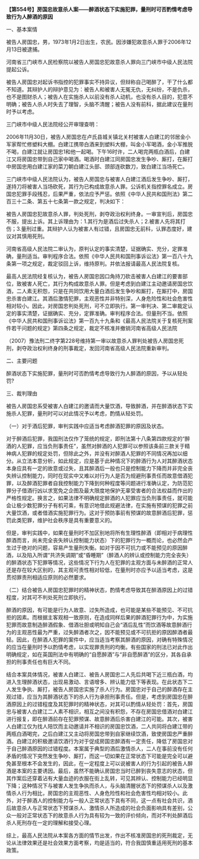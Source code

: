 **【第554号】房国忠故意杀人案——醉酒状态下实施犯罪，量刑时可否酌情考虑导致行为人醉酒的原因**

一、基本案情

被告人房国忠，男，1973年1月2日出生，农民。因涉嫌犯故意杀人罪于2006年12月13日被逮捕。

河南省三门峡市人民检察院以被告人房国忠犯故意杀人罪向三门峡市中级人民法院提起公诉。

被告人房国忠对起诉书指控的犯罪事实不持异议，但辩称自己喝醉了，干了什么都不知道。其辩护人的辩护意见为：被告人和被害人无冤无仇，无纠纷，不是仇杀，也不是图财杀人；被告人在实施杀人以前没有杀人动机，也没有杀人目的，犯意不明确；被告人杀人时失去了理智，头脑不清醒；被告人没有前科，据此建议在量刑时予以考虑。

三门峡市中级人民法院经公开审理查明：

2006年11月30日，被告人房国忠在卢氏县城关镇北关村被害人白建江的邻居金小军家帮忙修塑料大棚。白建江携带白酒来到塑料大棚，叫金小军喝酒，金小军推脱不喝，白建江就让房国忠1和他一起喝。下午16时许，二人喝完两瓶白酒后，白建江又将房国忠带到自己家中喝酒。喝酒时白建江同房国忠发生争吵、厮打，在厮打中房国忠用白建江家的菜刀朝白建江头部、颈部连砍数刀，致白建江当场死亡。

三门峡市中级人民法院认为，被告人房国忠与被害人白建江酒后发生争吵、厮打，遂持刀将被害人当场砍死，其行为已构成故意杀人罪。公诉机关指控罪名成立。房国忠犯罪手段残忍，后果严重，依法应予严惩。依照《中华人民共和国刑法》第二百三十二条、第五十七条第一款之规定，判决如下：

被告人房国忠犯故意杀人罪，判处死刑，剥夺政治权利终身。一审宣判后，房国忠不服，提出上诉。其上诉理由为：1.其行为是酒后过失杀人；2.被害人先将其打伤；3.量刑过重。其辩护人认为被害人有过错，且房国忠无前科，认罪态度好，建议对其慎用死刑。

河南省高级人民法院二审认为，原判认定的事实清楚，证据确实、充分，定罪准确，量刑适当。审判程序合法。依照《中华人民共和国刑事诉讼法》第一百八十九条第一项之规定，裁定驳回上诉，维持原判。并依法报请最高人民法院复核。

最高人民法院经复核认为，被告人房国忠因口角持刀砍击被害人白建江的要害部位，致被害人死亡，其行为构成故意杀人罪。但是考虑到白建江主动邀请房国忠饮酒，二人素无积怨，只是在共同饮用大量白酒后发生争吵和厮打，在厮打中，房国忠杀害白建江。其酒后激情犯罪，主观恶性并非特别深，人身危险性和社会危害性相对较小。因此，对房国忠判处死刑，可不立即执行。第一审判决、第二审裁定认定的事实清楚，证据确实、充分，定罪准确。审判程序合法。但量刑不当。依照《中华人民共和国刑事诉讼法》第一百九十九条和《最高人民法院关于复核死刑案件若干问题的规定》第四条之规定，裁定不核准并撤销河南省高级人民法院

（2007）豫法刑二终字第228号维持第一审以故意杀人罪判处被告人房国忠死刑，剥夺政治权利终身的刑事裁定，发回河南省高级人民法院重新审判。

二、主要问题

醉酒状态下实施犯罪，量刑时可否酌情考虑导致行为人醉酒的原因，予以从轻处罚?

三、裁判理由

被告人房国忠系受被害人白建江的邀请而大量饮酒，导致醉酒，并在醉酒状态下实施杀人犯罪，量刑时可以对此情况予以考虑，酌情从轻处罚。

（一）对于酒后犯罪，审判实践中应适当考虑醉酒犯罪的原因及状态。

对于醉酒后犯罪，我国刑法仅作了笼统的规定，即刑法第十八条第四款规定的“醉酒的人犯罪，应当负刑事责任”，虽然对醉酒的人犯罪可以参照该条前三款关于精神病人犯罪的规定处罚，但除此之外，并没有对醉酒人犯罪的不同情况再加以细分。从立法本意分析，如此规定，应是基于此种情况下的醉酒行为人对其醉酒状态本身应具有一定的故意或过失，且其醉酒后一般也只是控制能力下降而并非完全丧失辨认控制能力，同时在现实中又难以对行为人是否为规避刑事责任而故意借酒犯罪，以及醉酒犯罪者自我控制能力下降到何种程度等问题进行准确认定，为防范犯罪分子借酒行凶以求宽免之企图及最大限度地保护无辜受害者的合法权益而作出的严格性规定。换言之，如果法律不明确规定醉酒的人犯罪应当负刑事责任，就可能会让极少数犯罪分子有机可乘，有意识地借此规避法律，在实施有预谋的犯罪之前大量饮酒，或者借酒实施犯罪行为。这对于预防事前有预谋的故意醉酒后犯罪，惩罚此类犯罪，维护社会秩序是具有重要意义的。

但是，审判实践中，如果在量刑时不加区别地将所有生理性醉酒（即相对于病理性醉酒而言，尚未完全丧失辨认控制能力状态）下的犯罪行为一概而论，也必然会产生过于绝对的问题，容易产生量刑失衡。如对于因不可抗力或不能预见的原因醉酒，以及陷入所谓“共济失调期”或“昏睡期”（醉酒人的辨认或控制能力完全丧失）的醉酒状态下犯罪等情况，这些情况下行为人在犯罪的主观方面与未醉酒的正常人还是存在较大区别的，其主观可责性相对较低，在量刑时亦应予以适当考虑，这是贯彻罪责刑相适应原则的必然要求。

（二）结合被告人房国忠犯罪时的精神状态，酌情考虑导致其在醉酒原因上的过错程度，对其可不判处死刑立即执行。

醉酒的原因，有可能是行为人故意、过失所造成，也可能是某些不能预见、不可抗拒的因素。而根据主客观相一致原则，在造成同样后果的醉酒犯罪行为中，为实施犯罪而故意制造醉酒假象、借酒壮胆或明知自己会“酒后乱性”而饮酒等故意醉酒行为的主观恶性最为严重，过失醉酒者次之，因不能预见或不可抗拒的原因醉酒者最轻。因此，在醉酒人犯罪的案件中，应当适当考察其醉酒的原因，对确有特殊情况的应当在量刑时予以酌情考虑，以实现罪责刑的均衡。有些国家的刑法已对此作出明确规定，如在英国刑法中有明确的“自愿醉酒”与“非自愿醉酒”的区分，其各自承担的刑事责任也有巨大不同。

结合本案具体情况，被害人白建江、被告人房国忠二人先后共喝下近三瓶白酒，均进入生理醉酒状态，出现易激动、言语增多、辨认能力低下等表现。在此状态下二人发生争执、厮打，被告人房国忠实施了杀人行为。房国忠对于自己的醉酒存在主观过错，应当为其醉酒状态下的杀人行为承担刑事责任。但是，考虑到房国忠在醉酒原因上的过错程度及其犯罪时的精神状态，对其可以酌情从轻处罚：首先，房国忠与被害人白建江二人素不相识，相互之间没有积怨，不存在房国忠借酒对白建江进行报复，即在醉酒前存在犯罪预谋、故意醉酒后杀害白建江的可能。其次，被害人白建江仅为找人陪饮而主动邀请并不相识的房国忠饮酒，二人共同将白建江带的两瓶白酒喝完，之后白建江又主动将房国忠带到自家继续饮酒，致使房国忠严重醉酒。白建江的积极邀请饮酒行为对于促成房国忠醉酒有一定责任，降低了房国忠对于自己醉酒原因的过错程度。本案属于典型的酒后激情杀人，二人在事前没有任何矛盾的情况下突然发生争吵、厮打，而这一切如果在正常状态下可能是完全可以避免甚至根本不会发生的，因此，在一定程度上可以说被害人的行为引起的被告人醉酒是本案的主要诱因。最后，虽然不能确认房国忠当时已醉到丧失意志的状态，但其作案后还穿着沾有大量血迹的衣服在街上乱转，可见其辨认、控制能力已经明显下降；这种情况下与被害人发生争执而杀人，与头脑清醒状态下的预谋杀人以及激情杀人行为相比，房国忠的主观恶性、人身危险性和社会危害性均相对较小。此外，对于醉酒人的控制能力与一般人正常状态下具有不同，这一点有社会共识，酒后故意杀人与正常状态下预谋杀人、激情杀人所造成的社会负面影响具有差别，公众一般对正常状态下的故意杀人行为具有较为一致的评价倾向，而对不判处醉酒后杀人死刑存在一定的理解和接受心理。

综上，最高人民法院从本案各方面的情节出发，作出不核准房国忠的死刑裁定，无论从法律效果还是社会效果方面考察，均是适当的，符合我国慎重适用死刑的基本政策。